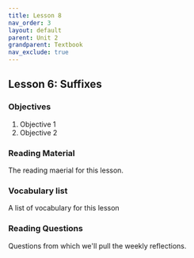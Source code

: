 ```yaml
---
title: Lesson 8
nav_order: 3
layout: default
parent: Unit 2
grandparent: Textbook
nav_exclude: true
---
```


## Lesson 6: Suffixes

### Objectives

1. Objective 1
2. Objective 2

### Reading Material

The reading maerial for this lesson.

### Vocabulary list

A list of vocabulary for this lesson

### Reading Questions

Questions from which we'll pull the weekly reflections.
